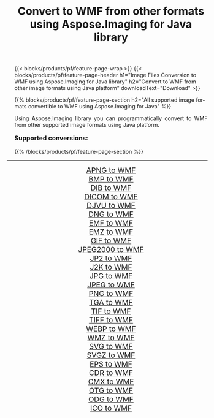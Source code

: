 ﻿---
title: Convert to WMF from other formats using Aspose.Imaging for Java library 
weight: 3920
url: /java/conversion/to/wmf/ 
lang: en
langdirlevel: 2
locales: zh-hans,ja,it,ru,de,es,fr,nl,id,lt,pl,pt,vi,tr,ko,zh-hant,ar,hi,th,sv,cs,uk,he
description: Using Aspose.Imaging you can convert to WMF from other formats using Java
---

{{< blocks/products/pf/feature-page-wrap >}}
{{< blocks/products/pf/feature-page-header h1="Image Files Conversion to WMF using Aspose.Imaging for Java library" h2="Convert to WMF from other image formats using Java platform" downloadText="Download" >}}


{{% blocks/products/pf/feature-page-section  h2="All supported image formats convertible to WMF using Aspose.Imaging for Java" %}}
<p align=justify>Using Aspose.Imaging library you can programmatically convert to WMF from other supported image formats using Java platform.</p>
<h3 style="margin-top:16px;">
Supported conversions:
</h3>
{{% /blocks/products/pf/feature-page-section %}}
<div class="container-fluid productfamilypage bg-gray">
    <div class="convertypes bg-gray agp-content section">
        <div class="container">
		<hr style="margin-left:-20px;"/>
		<div class="row other-converters" style="gap: 10px;font-size: 19px;text-align:center;">
		    <div class='col-md-3 other-converter remove-lp remove-rp'><a href="/imaging/java/conversion/apng-to-wmf/" style="padding:15px;">APNG to WMF</a></div>
<div class='col-md-3 other-converter remove-lp remove-rp'><a href="/imaging/java/conversion/bmp-to-wmf/" style="padding:15px;">BMP to WMF</a></div>
<div class='col-md-3 other-converter remove-lp remove-rp'><a href="/imaging/java/conversion/dib-to-wmf/" style="padding:15px;">DIB to WMF</a></div>
<div class='col-md-3 other-converter remove-lp remove-rp'><a href="/imaging/java/conversion/dicom-to-wmf/" style="padding:15px;">DICOM to WMF</a></div>
<div class='col-md-3 other-converter remove-lp remove-rp'><a href="/imaging/java/conversion/djvu-to-wmf/" style="padding:15px;">DJVU to WMF</a></div>
<div class='col-md-3 other-converter remove-lp remove-rp'><a href="/imaging/java/conversion/dng-to-wmf/" style="padding:15px;">DNG to WMF</a></div>
<div class='col-md-3 other-converter remove-lp remove-rp'><a href="/imaging/java/conversion/emf-to-wmf/" style="padding:15px;">EMF to WMF</a></div>
<div class='col-md-3 other-converter remove-lp remove-rp'><a href="/imaging/java/conversion/emz-to-wmf/" style="padding:15px;">EMZ to WMF</a></div>
<div class='col-md-3 other-converter remove-lp remove-rp'><a href="/imaging/java/conversion/gif-to-wmf/" style="padding:15px;">GIF to WMF</a></div>
<div class='col-md-3 other-converter remove-lp remove-rp'><a href="/imaging/java/conversion/jpeg2000-to-wmf/" style="padding:15px;">JPEG2000 to WMF</a></div>
<div class='col-md-3 other-converter remove-lp remove-rp'><a href="/imaging/java/conversion/jp2-to-wmf/" style="padding:15px;">JP2 to WMF</a></div>
<div class='col-md-3 other-converter remove-lp remove-rp'><a href="/imaging/java/conversion/j2k-to-wmf/" style="padding:15px;">J2K to WMF</a></div>
<div class='col-md-3 other-converter remove-lp remove-rp'><a href="/imaging/java/conversion/jpg-to-wmf/" style="padding:15px;">JPG to WMF</a></div>
<div class='col-md-3 other-converter remove-lp remove-rp'><a href="/imaging/java/conversion/jpeg-to-wmf/" style="padding:15px;">JPEG to WMF</a></div>
<div class='col-md-3 other-converter remove-lp remove-rp'><a href="/imaging/java/conversion/png-to-wmf/" style="padding:15px;">PNG to WMF</a></div>
<div class='col-md-3 other-converter remove-lp remove-rp'><a href="/imaging/java/conversion/tga-to-wmf/" style="padding:15px;">TGA to WMF</a></div>
<div class='col-md-3 other-converter remove-lp remove-rp'><a href="/imaging/java/conversion/tif-to-wmf/" style="padding:15px;">TIF to WMF</a></div>
<div class='col-md-3 other-converter remove-lp remove-rp'><a href="/imaging/java/conversion/tiff-to-wmf/" style="padding:15px;">TIFF to WMF</a></div>
<div class='col-md-3 other-converter remove-lp remove-rp'><a href="/imaging/java/conversion/webp-to-wmf/" style="padding:15px;">WEBP to WMF</a></div>
<div class='col-md-3 other-converter remove-lp remove-rp'><a href="/imaging/java/conversion/wmz-to-wmf/" style="padding:15px;">WMZ to WMF</a></div>
<div class='col-md-3 other-converter remove-lp remove-rp'><a href="/imaging/java/conversion/svg-to-wmf/" style="padding:15px;">SVG to WMF</a></div>
<div class='col-md-3 other-converter remove-lp remove-rp'><a href="/imaging/java/conversion/svgz-to-wmf/" style="padding:15px;">SVGZ to WMF</a></div>
<div class='col-md-3 other-converter remove-lp remove-rp'><a href="/imaging/java/conversion/eps-to-wmf/" style="padding:15px;">EPS to WMF</a></div>
<div class='col-md-3 other-converter remove-lp remove-rp'><a href="/imaging/java/conversion/cdr-to-wmf/" style="padding:15px;">CDR to WMF</a></div>
<div class='col-md-3 other-converter remove-lp remove-rp'><a href="/imaging/java/conversion/cmx-to-wmf/" style="padding:15px;">CMX to WMF</a></div>
<div class='col-md-3 other-converter remove-lp remove-rp'><a href="/imaging/java/conversion/otg-to-wmf/" style="padding:15px;">OTG to WMF</a></div>
<div class='col-md-3 other-converter remove-lp remove-rp'><a href="/imaging/java/conversion/odg-to-wmf/" style="padding:15px;">ODG to WMF</a></div>
<div class='col-md-3 other-converter remove-lp remove-rp'><a href="/imaging/java/conversion/ico-to-wmf/" style="padding:15px;">ICO to WMF</a></div>
                </div>
        </div>
    </div>
</div>
<br/>

